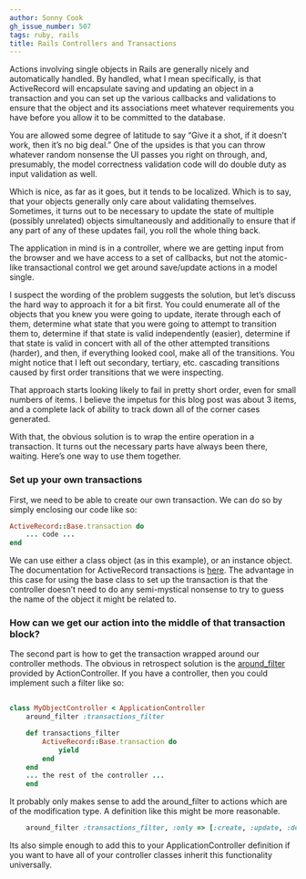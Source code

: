 ```yaml
---
author: Sonny Cook
gh_issue_number: 507
tags: ruby, rails
title: Rails Controllers and Transactions
---
```




Actions involving single objects in Rails are generally nicely and automatically handled. By handled, what I mean specifically, is that ActiveRecord will encapsulate saving and updating an object in a transaction and you can set up the various callbacks and validations to ensure that the object and its associations meet whatever requirements you have before you allow it to be committed to the database.

You are allowed some degree of latitude to say “Give it a shot, if it doesn’t work, then it’s no big deal.” One of the upsides is that you can throw whatever random nonsense the UI passes you right on through, and, presumably, the model correctness validation code will do double duty as input validation as well.

Which is nice, as far as it goes, but it tends to be localized. Which is to say, that your objects generally only care about validating themselves. Sometimes, it turns out to be necessary to update the state of multiple (possibly unrelated) objects simultaneously and additionally to ensure that if any part of any of these updates fail, you roll the whole thing back.

The application in mind is in a controller, where we are getting input from the browser and we have access to a set of callbacks, but not the atomic-like transactional control we get around save/update actions in a model single.

I suspect the wording of the problem suggests the solution, but let’s discuss the hard way to approach it for a bit first. You could enumerate all of the objects that you knew you were going to update, iterate through each of them, determine what state that you were going to attempt to transition them to, determine if that state is valid independently (easier), determine if that state is valid in concert with all of the other attempted transitions (harder), and then, if everything looked cool, make all of the transitions. You might notice that I left out secondary, tertiary, etc. cascading transitions caused by first order transitions that we were inspecting.

That approach starts looking likely to fail in pretty short order, even for small numbers of items. I believe the impetus for this blog post was about 3 items, and a complete lack of ability to track down all of the corner cases generated.

With that, the obvious solution is to wrap the entire operation in a transaction. It turns out the necessary parts have always been there, waiting. Here’s one way to use them together.

### Set up your own transactions

First, we need to be able to create our own transaction. We can do so by simply enclosing our code like so:

```ruby
ActiveRecord::Base.transaction do
    ... code ...
end
```

We can use either a class object (as in this example), or an instance object. The documentation for ActiveRecord transactions is 
[here](http://api.rubyonrails.org/classes/ActiveRecord/Transactions/ClassMethods.html). The advantage in this case for using the base class to set up the transaction is that the controller doesn’t need to do any semi-mystical nonsense to try to guess the name of the object it might be related to.

### How can we get our action into the middle of that transaction block?

The second part is how to get the transaction wrapped around our controller methods. The obvious in retrospect solution is the [around_filter](http://guides.rubyonrails.org/action_controller_overview.html#after-filters-and-around-filters) provided by ActionController. If you have a controller, then you could implement such a filter like so:

```ruby
 
class MyObjectController < ApplicationController
    around_filter :transactions_filter

    def transactions_filter
        ActiveRecord::Base.transaction do
            yield
        end
    end
    ... the rest of the controller ...
    end
```

It probably only makes sense to add the around_filter to actions which are of the modification type. A definition like this might be more reasonable.

```ruby
    around_filter :transactions_filter, :only => [:create, :update, :destroy]
```

Its also simple enough to add this to your ApplicationController definition if you want to have all of your controller classes inherit this functionality universally.


